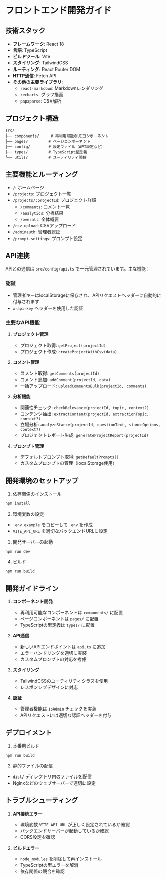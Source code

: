 # フロントエンド開発ガイド

## 技術スタック

- **フレームワーク**: React 18
- **言語**: TypeScript
- **ビルドツール**: Vite
- **スタイリング**: TailwindCSS
- **ルーティング**: React Router DOM
- **HTTP通信**: Fetch API
- **その他の主要ライブラリ**:
  - `react-markdown`: Markdownレンダリング
  - `recharts`: グラフ描画
  - `papaparse`: CSV解析

## プロジェクト構造

```
src/
├── components/     # 再利用可能なUIコンポーネント
├── pages/         # ページコンポーネント
├── config/        # 設定ファイル（API設定など）
├── types/         # TypeScript型定義
└── utils/         # ユーティリティ関数
```

## 主要機能とルーティング

- `/`: ホームページ
- `/projects`: プロジェクト一覧
- `/projects/:projectId`: プロジェクト詳細
  - `/comments`: コメント一覧
  - `/analytics`: 分析結果
  - `/overall`: 全体概要
- `/csv-upload`: CSVアップロード
- `/adminauth`: 管理者認証
- `/prompt-settings`: プロンプト設定

## API連携

APIとの通信は `src/config/api.ts` で一元管理されています。主な機能：

### 認証
- 管理者キーはlocalStorageに保存され、APIリクエストヘッダーに自動的に付与されます
- `x-api-key` ヘッダーを使用した認証

### 主要なAPI機能

1. **プロジェクト管理**
   - プロジェクト取得: `getProject(projectId)`
   - プロジェクト作成: `createProjectWithCsv(data)`

2. **コメント管理**
   - コメント取得: `getComments(projectId)`
   - コメント追加: `addComment(projectId, data)`
   - 一括アップロード: `uploadCommentsBulk(projectId, comments)`

3. **分析機能**
   - 関連性チェック: `checkRelevance(projectId, topic, context?)`
   - コンテンツ抽出: `extractContent(projectId, extractionTopic, context?)`
   - 立場分析: `analyzeStance(projectId, questionText, stanceOptions, context?)`
   - プロジェクトレポート生成: `generateProjectReport(projectId)`

4. **プロンプト管理**
   - デフォルトプロンプト取得: `getDefaultPrompts()`
   - カスタムプロンプトの管理（localStorage使用）

## 開発環境のセットアップ

1. 依存関係のインストール
```bash
npm install
```

2. 環境変数の設定
- `.env.example` をコピーして `.env` を作成
- `VITE_API_URL` を適切なバックエンドURLに設定

3. 開発サーバーの起動
```bash
npm run dev
```

4. ビルド
```bash
npm run build
```

## 開発ガイドライン

1. **コンポーネント開発**
   - 再利用可能なコンポーネントは `components/` に配置
   - ページコンポーネントは `pages/` に配置
   - TypeScriptの型定義は `types/` に配置

2. **API通信**
   - 新しいAPIエンドポイントは `api.ts` に追加
   - エラーハンドリングを適切に実装
   - カスタムプロンプトの対応を考慮

3. **スタイリング**
   - TailwindCSSのユーティリティクラスを使用
   - レスポンシブデザインに対応

4. **認証**
   - 管理者機能は `isAdmin` チェックを実装
   - APIリクエストには適切な認証ヘッダーを付与

## デプロイメント

1. 本番用ビルド
```bash
npm run build
```

2. 静的ファイルの配信
- `dist/` ディレクトリ内のファイルを配信
- Nginxなどのウェブサーバーで適切に設定

## トラブルシューティング

1. **API接続エラー**
   - 環境変数 `VITE_API_URL` が正しく設定されているか確認
   - バックエンドサーバーが起動しているか確認
   - CORS設定を確認

2. **ビルドエラー**
   - `node_modules` を削除して再インストール
   - TypeScriptの型エラーを解消
   - 依存関係の競合を確認
